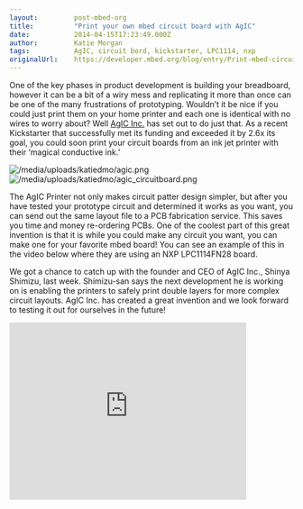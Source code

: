 ```yaml
---
layout:         post-mbed-org
title:          "Print your own mbed circuit board with AgIC"
date:           2014-04-15T17:23:49.000Z
author:         Katie Morgan
tags:           AgIC, circuit bord, kickstarter, LPC1114, nxp
originalUrl:    https://developer.mbed.org/blog/entry/Print-mbed-circuit-board-AgIC/
---
```


<p>One of the key phases in product development is building your breadboard,
  however it can be a bit of a wiry mess and replicating it more than once
  can be one of the many frustrations of prototyping. Wouldn&#x2019;t it
  be nice if you could just print them on your home printer and each one
  is identical with no wires to worry about? Well <a href="https://www.kickstarter.com/projects/1597902824/agic-print-printing-circuit-boards-with-home-print"
  rel="nofollow">AgIC Inc.</a> has set out to do just that. As a recent Kickstarter
  that successfully met its funding and exceeded it by 2.6x its goal, you
  could soon print your circuit boards from an ink jet printer with their
  &#x2018;magical conductive ink.&#x2019;</p>
<p>
  <img src="https://developer.mbed.org/media/uploads/katiedmo/agic.png"
  alt="/media/uploads/katiedmo/agic.png" title="/media/uploads/katiedmo/agic.png">
  <img src="https://developer.mbed.org/media/uploads/katiedmo/agic_circuitboard.png"
  alt="/media/uploads/katiedmo/agic_circuitboard.png" title="/media/uploads/katiedmo/agic_circuitboard.png">
</p>
<p>The AgIC Printer not only makes circuit patter design simpler, but after
  you have tested your prototype circuit and determined it works as you want,
  you can send out the same layout file to a PCB fabrication service. This
  saves you time and money re-ordering PCBs. One of the coolest part of this
  great invention is that it is while you could make any circuit you want,
  you can make one for your favorite mbed board! You can see an example of
  this in the video below where they are using an NXP LPC1114FN28 board.</p>
<p>We got a chance to catch up with the founder and CEO of AgIC Inc., Shinya
  Shimizu, last week. Shimizu-san says the next development he is working
  on is enabling the printers to safely print double layers for more complex
  circuit layouts. AgIC Inc. has created a great invention and we look forward
  to testing it out for ourselves in the future!</p>
<div class="flex-video">
  <iframe width="420" height="315" src="https://www.youtube.com/embed/bE2N94gqv5k"
  frameborder="0" allowfullscreen="allowfullscreen"></iframe>
</div>
